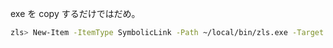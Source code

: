exe を copy するだけではだめ。

```sh
zls> New-Item -ItemType SymbolicLink -Path ~/local/bin/zls.exe -Target "$(pwd)\zig-out\bin\zls.exe"
```
